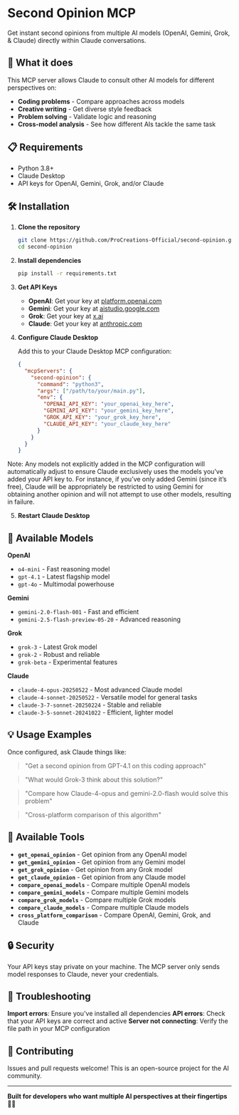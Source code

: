 # Second Opinion MCP

Get instant second opinions from multiple AI models (OpenAI, Gemini, Grok, & Claude) directly within Claude conversations.

## 🚀 What it does

This MCP server allows Claude to consult other AI models for different perspectives on:

* **Coding problems** - Compare approaches across models
* **Creative writing** - Get diverse style feedback
* **Problem solving** - Validate logic and reasoning
* **Cross-model analysis** - See how different AIs tackle the same task

## 📋 Requirements

* Python 3.8+
* Claude Desktop
* API keys for OpenAI, Gemini, Grok, and/or Claude

## 🛠️ Installation

1. **Clone the repository**

   ```bash
   git clone https://github.com/ProCreations-Official/second-opinion.git
   cd second-opinion
   ```

2. **Install dependencies**

   ```bash
   pip install -r requirements.txt
   ```

3. **Get API Keys**

   * **OpenAI**: Get your key at [platform.openai.com](https://platform.openai.com/api-keys)
   * **Gemini**: Get your key at [aistudio.google.com](https://aistudio.google.com/app/apikey)
   * **Grok**: Get your key at [x.ai](https://x.ai/api)
   * **Claude**: Get your key at [anthropic.com](https://console.anthropic.com/settings/keys)

4. **Configure Claude Desktop**

   Add this to your Claude Desktop MCP configuration:

   ```json
   {
     "mcpServers": {
       "second-opinion": {
         "command": "python3",
         "args": ["/path/to/your/main.py"],
         "env": {
           "OPENAI_API_KEY": "your_openai_key_here",
           "GEMINI_API_KEY": "your_gemini_key_here",
           "GROK_API_KEY": "your_grok_key_here",
           "CLAUDE_API_KEY": "your_claude_key_here"
         }
       }
     }
   }
   ```

Note: Any models not explicitly added in the MCP configuration will automatically adjust to ensure Claude exclusively uses the models you’ve added your API key to. For instance, if you’ve only added Gemini (since it’s free), Claude will be appropriately be restricted to using Gemini for obtaining another opinion and will not attempt to use other models, resulting in failure.


5. **Restart Claude Desktop**

## 🎯 Available Models

**OpenAI**

* `o4-mini` - Fast reasoning model
* `gpt-4.1` - Latest flagship model
* `gpt-4o` - Multimodal powerhouse

**Gemini**

* `gemini-2.0-flash-001` - Fast and efficient
* `gemini-2.5-flash-preview-05-20` - Advanced reasoning

**Grok**

* `grok-3` - Latest Grok model
* `grok-2` - Robust and reliable
* `grok-beta` - Experimental features

**Claude**

* `claude-4-opus-20250522` - Most advanced Claude model
* `claude-4-sonnet-20250522` - Versatile model for general tasks
* `claude-3-7-sonnet-20250224` - Stable and reliable
* `claude-3-5-sonnet-20241022` - Efficient, lighter model

## 💡 Usage Examples

Once configured, ask Claude things like:

> "Get a second opinion from GPT-4.1 on this coding approach"

> "What would Grok-3 think about this solution?"

> "Compare how Claude-4-opus and gemini-2.0-flash would solve this problem"

> "Cross-platform comparison of this algorithm"

## 🔧 Available Tools

* **`get_openai_opinion`** - Get opinion from any OpenAI model
* **`get_gemini_opinion`** - Get opinion from any Gemini model
* **`get_grok_opinion`** - Get opinion from any Grok model
* **`get_claude_opinion`** - Get opinion from any Claude model
* **`compare_openai_models`** - Compare multiple OpenAI models
* **`compare_gemini_models`** - Compare multiple Gemini models
* **`compare_grok_models`** - Compare multiple Grok models
* **`compare_claude_models`** - Compare multiple Claude models
* **`cross_platform_comparison`** - Compare OpenAI, Gemini, Grok, and Claude

## 🔒 Security

Your API keys stay private on your machine. The MCP server only sends model responses to Claude, never your credentials.

## 🛟 Troubleshooting

**Import errors**: Ensure you've installed all dependencies
**API errors**: Check that your API keys are correct and active
**Server not connecting**: Verify the file path in your MCP configuration

## 🤝 Contributing

Issues and pull requests welcome! This is an open-source project for the AI community.

---

**Built for developers who want multiple AI perspectives at their fingertips** 🧠✨
